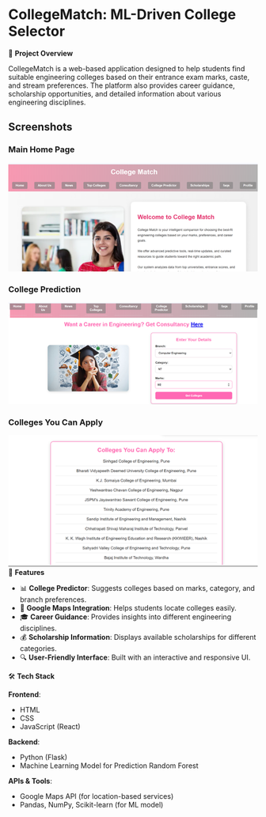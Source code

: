 # CollegeMatch: ML-Driven College Selector

📌 **Project Overview**

CollegeMatch is a web-based application designed to help students find suitable engineering colleges based on their entrance exam marks, caste, and stream preferences. The platform also provides career guidance, scholarship opportunities, and detailed information about various engineering disciplines.
## Screenshots

### Main Home Page
![Picture1](output/Picture1.png)

### College Prediction
![Picture2](output/Picture2.png)
### Colleges You Can Apply
![Picture3](output/Picture3.png)
🎯 **Features**

- 📊 **College Predictor**: Suggests colleges based on marks, category, and branch preferences.
- 📍 **Google Maps Integration**: Helps students locate colleges easily.
- 🎓 **Career Guidance**: Provides insights into different engineering disciplines.
- 💰 **Scholarship Information**: Displays available scholarships for different categories.
- 🔍 **User-Friendly Interface**: Built with an interactive and responsive UI.

🛠️ **Tech Stack**

**Frontend**:
- HTML
- CSS
- JavaScript (React)

**Backend**:
- Python (Flask)
- Machine Learning Model for Prediction Random Forest

**APIs & Tools**:
- Google Maps API (for location-based services)
- Pandas, NumPy, Scikit-learn (for ML model)

